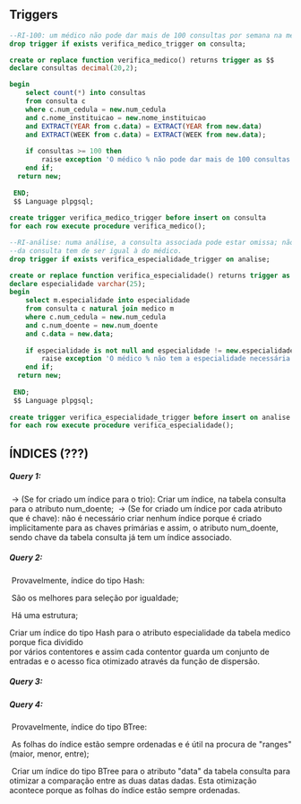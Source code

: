 ## Triggers
```sql
--RI-100: um médico não pode dar mais de 100 consultas por semana na mesma instituição
drop trigger if exists verifica_medico_trigger on consulta;

create or replace function verifica_medico() returns trigger as $$
declare consultas decimal(20,2);

begin
	select count(*) into consultas
	from consulta c
	where c.num_cedula = new.num_cedula
	and c.nome_instituicao = new.nome_instituicao
	and EXTRACT(YEAR from c.data) = EXTRACT(YEAR from new.data)
	and EXTRACT(WEEK from c.data) = EXTRACT(WEEK from new.data);
	
	if consultas >= 100 then
		raise exception 'O médico % não pode dar mais de 100 consultas por semana na mesma instituição.', new.num_cedula;
  	end if;
  return new;
 
 END;
 $$ Language plpgsql;
 
create trigger verifica_medico_trigger before insert on consulta
for each row execute procedure verifica_medico();
```

```sql
--RI-análise: numa análise, a consulta associada pode estar omissa; não estando, a especialidade
--da consulta tem de ser igual à do médico.
drop trigger if exists verifica_especialidade_trigger on analise;

create or replace function verifica_especialidade() returns trigger as $$
declare especialidade varchar(25);
begin
	select m.especialidade into especialidade
	from consulta c natural join medico m
	where c.num_cedula = new.num_cedula
	and c.num_doente = new.num_doente
	and c.data = new.data;
	
	if especialidade is not null and especialidade != new.especialidade then
		raise exception 'O médico % não tem a especialidade necessária para analisar.', new.num_cedula;
  	end if;
  return new;
 
 END;
 $$ Language plpgsql;
 
create trigger verifica_especialidade_trigger before insert on analise
for each row execute procedure verifica_especialidade();
```



## ÍNDICES (???)

##### Query 1:

​	-> (Se for criado um índice para o trio): Criar um índice, na tabela consulta para o atributo num_doente; 
​	-> (Se for criado um índice por cada atributo que é chave): não é necessário criar nenhum índice porque é criado implicitamente para as chaves primárias e assim, o atributo num_doente, sendo chave da tabela consulta já tem um índice associado.

##### Query 2:

​	Provavelmente, índice do tipo Hash:

​	São os melhores para seleção por igualdade;

​	Há uma estrutura;
 
 Criar um índice do tipo Hash para o atributo especialidade da tabela medico porque fica dividido            
 por vários contentores e assim cada contentor guarda um conjunto de entradas e o acesso fica otimizado 
 através da função de dispersão.

##### Query 3:

##### Query 4:

​	Provavelmente, índice do tipo BTree:

​	As folhas do índice estão sempre ordenadas e é útil na procura de "ranges" (maior, menor, entre);

​	Criar um índice do tipo BTree para o atributo "data" da tabela consulta para otimizar a comparação entre as duas datas dadas. Esta otimização acontece porque as folhas do índice estão sempre ordenadas.

